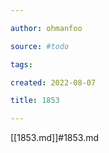 ```yaml
---

author: ohmanfoo

source: #todo

tags: 

created: 2022-08-07

title: 1853

---
```

[[1853.md]]#1853.md